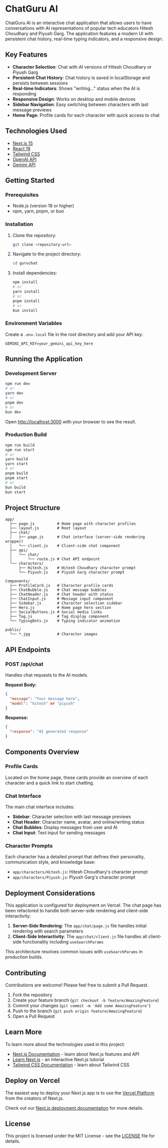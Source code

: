 # ChatGuru AI

ChatGuru AI is an interactive chat application that allows users to have conversations with AI representations of popular tech educators Hitesh Choudhary and Piyush Garg. The application features a modern UI with persistent chat history, real-time typing indicators, and a responsive design.

## Key Features

- **Character Selection**: Chat with AI versions of Hitesh Choudhary or Piyush Garg
- **Persistent Chat History**: Chat history is saved in localStorage and persists between sessions
- **Real-time Indicators**: Shows "writing..." status when the AI is responding
- **Responsive Design**: Works on desktop and mobile devices
- **Sidebar Navigation**: Easy switching between characters with last message previews
- **Home Page**: Profile cards for each character with quick access to chat

## Technologies Used

- [Next.js 15](https://nextjs.org/)
- [React 19](https://react.dev/)
- [Tailwind CSS](https://tailwindcss.com/)
- [OpenAI API](https://openai.com/)
- [Gemini API](https://gemini.google.com/)

## Getting Started

### Prerequisites

- Node.js (version 18 or higher)
- npm, yarn, pnpm, or bun

### Installation

1. Clone the repository:

   ```bash
   git clone <repository-url>
   ```

2. Navigate to the project directory:

   ```bash
   cd guruchat
   ```

3. Install dependencies:
   ```bash
   npm install
   # or
   yarn install
   # or
   pnpm install
   # or
   bun install
   ```

### Environment Variables

Create a `.env.local` file in the root directory and add your API key:

```env
GEMINI_API_KEY=your_gemini_api_key_here
```

## Running the Application

### Development Server

```bash
npm run dev
# or
yarn dev
# or
pnpm dev
# or
bun dev
```

Open [http://localhost:3000](http://localhost:3000) with your browser to see the result.

### Production Build

```bash
npm run build
npm run start
# or
yarn build
yarn start
# or
pnpm build
pnpm start
# or
bun build
bun start
```

## Project Structure

```
app/
  ├── page.js          # Home page with character profiles
  ├── layout.js        # Root layout
  ├── chat/
  │   ├── page.js      # Chat interface (server-side rendering wrapper)
  │   └── client.js    # Client-side chat component
  ├── api/
  │   └── chat/
  │       └── route.js # Chat API endpoint
  └── characters/
      ├── Hitesh.js    # Hitesh Choudhary character prompt
      └── Piyush.js    # Piyush Garg character prompt

Components/
  ├── ProfileCard.js   # Character profile cards
  ├── ChatBubble.js    # Chat message bubbles
  ├── ChatHeader.js    # Chat header with status
  ├── ChatInput.js     # Message input component
  ├── Sidebar.js       # Character selection sidebar
  ├── Hero.js          # Home page hero section
  ├── SocialButtons.js # Social media links
  ├── Tag.js           # Tag display component
  └── TypingDots.js    # Typing indicator animation

public/
  └── *.jpg            # Character images
```

## API Endpoints

### POST /api/chat

Handles chat requests to the AI models.

**Request Body:**

```json
{
  "message": "Your message here",
  "model": "hitesh" or "piyush"
}
```

**Response:**

```json
{
  "response": "AI generated response"
}
```

## Components Overview

### Profile Cards

Located on the home page, these cards provide an overview of each character and a quick link to start chatting.

### Chat Interface

The main chat interface includes:

- **Sidebar**: Character selection with last message previews
- **Chat Header**: Character name, avatar, and online/writing status
- **Chat Bubbles**: Display messages from user and AI
- **Chat Input**: Text input for sending messages

### Character Prompts

Each character has a detailed prompt that defines their personality, communication style, and knowledge base:

- `app/characters/Hitesh.js`: Hitesh Choudhary's character prompt
- `app/characters/Piyush.js`: Piyush Garg's character prompt

## Deployment Considerations

This application is configured for deployment on Vercel. The chat page has been refactored to handle both server-side rendering and client-side interactivity:

1. **Server-Side Rendering**: The `app/chat/page.js` file handles initial rendering with search parameters
2. **Client-Side Interactivity**: The `app/chat/client.js` file handles all client-side functionality including `useSearchParams`

This architecture resolves common issues with `useSearchParams` in production builds.

## Contributing

Contributions are welcome! Please feel free to submit a Pull Request.

1. Fork the repository
2. Create your feature branch (`git checkout -b feature/AmazingFeature`)
3. Commit your changes (`git commit -m 'Add some AmazingFeature'`)
4. Push to the branch (`git push origin feature/AmazingFeature`)
5. Open a Pull Request

## Learn More

To learn more about the technologies used in this project:

- [Next.js Documentation](https://nextjs.org/docs) - learn about Next.js features and API
- [Learn Next.js](https://nextjs.org/learn) - an interactive Next.js tutorial
- [Tailwind CSS Documentation](https://tailwindcss.com/docs) - learn about Tailwind CSS

## Deploy on Vercel

The easiest way to deploy your Next.js app is to use the [Vercel Platform](https://vercel.com/new?utm_medium=default-template&filter=next.js&utm_source=create-next-app&utm_campaign=create-next-app-readme) from the creators of Next.js.

Check out our [Next.js deployment documentation](https://nextjs.org/docs/app/building-your-application/deploying) for more details.

## License

This project is licensed under the MIT License - see the [LICENSE](LICENSE) file for details.
